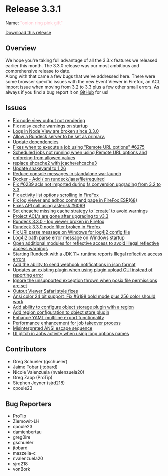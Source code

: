 # Release 3.3.1

Name: <span style="color: pink"><span class="glyphicon glyphicon-flash"></span> "onion ring pink gift"</span>

[Download this release](https://download.rundeck.com/3.3.1/index.html)

## Overview

We hope you're taking full advantage of all the 3.3.x features we released earlier this month. The 3.3.0 release was our most ambitious and comprehensive release to date.  
Along with that came a few bugs that we've addressed here. There were some browser specific issues with the new Event Viewer in Firefox, an ACL import issue when moving from 3.2 to 3.3 plus a few other small errors. As always if you find a bug report it on [GitHub](https://github.com/rundeck/rundeck/issues) for us!

## Issues

* [Fix node view output not rendering](https://github.com/rundeck/rundeck/pull/6302)
* [Fix noisy cache warnings on startup](https://github.com/rundeck/rundeck/pull/6296)
* [Logs in Node View are broken since 3.3.0](https://github.com/rundeck/rundeck/issues/6292)
* [Allow a Rundeck server to be set as primary. ](https://github.com/rundeck/rundeck/pull/6280)
* [Update dependencies](https://github.com/rundeck/rundeck/pull/6277)
* [Fixes when to execute a job using "Remote URL options" #6275](https://github.com/rundeck/rundeck/pull/6276)
* [Scheduled jobs not running when using Remote URL options and enforcing from allowed values](https://github.com/rundeck/rundeck/issues/6275)
* [replace ehcache2 with jcache/ehcache3](https://github.com/rundeck/rundeck/pull/6274)
* [Update snakeyaml to 1.26](https://github.com/rundeck/rundeck/pull/6271)
* [Reduce console messages in standalone war launch](https://github.com/rundeck/rundeck/pull/6257)
* [Docker - Add / on rundeck/jaas/file/required](https://github.com/rundeck/rundeck/pull/6255)
* [Fix #6239 acls not imported during fs conversion upgrading from 3.2 to 3.3](https://github.com/rundeck/rundeck/pull/6254)
* [Fix activity list options scrolling in FireFox](https://github.com/rundeck/rundeck/pull/6253)
* [Fix log viewer and adhoc command page in FireFox ESR(68)](https://github.com/rundeck/rundeck/pull/6248)
* [Fixes API call using asterisk #6069](https://github.com/rundeck/rundeck/pull/6245)
* [Set ehcache missing cache strategy to 'create' to avoid warnings](https://github.com/rundeck/rundeck/pull/6244)
* [Project ACL's are gone after upgrading to v3.3](https://github.com/rundeck/rundeck/issues/6239)
* [Rundeck 3.3.0 - log viewer broken in Firefox](https://github.com/rundeck/rundeck/issues/6232)
* [Rundeck 3.3.0 node filter broken in Firefox](https://github.com/rundeck/rundeck/issues/6230)
* [ Fix URI parse message on Windows for log4j2 config file](https://github.com/rundeck/rundeck/pull/6228)
* [Log4j2 path parse error message on Windows startup](https://github.com/rundeck/rundeck/issues/6227)
* [Open additional modules for reflective access to avoid illegal reflective access warnings](https://github.com/rundeck/rundeck/pull/6226)
* [Starting Rundeck with a JDK 11+ runtime reports Illegal reflective access errors](https://github.com/rundeck/rundeck/issues/6225)
* [Add the ability to send webhook notifications in json format](https://github.com/rundeck/rundeck/pull/6217)
* [Updates an existing plugin when using plugin upload GUI instead of reporting error](https://github.com/rundeck/rundeck/pull/6216)
* [Ignore the unsupported exception thrown when posix file permissions are set](https://github.com/rundeck/rundeck/pull/6215)
* [Output Viewer Safari style fixes](https://github.com/rundeck/rundeck/pull/6213)
* [Ansi color 24 bit support, Fix #6198 bold mode plus 256 color should work](https://github.com/rundeck/rundeck/pull/6209)
* [Add ability to configure object storage plugin with a region](https://github.com/rundeck/rundeck/pull/6205)
* [Add region configuration to object store plugin](https://github.com/rundeck/rundeck/issues/6203)
* [Enhance YAML multiline export functionality](https://github.com/rundeck/rundeck/pull/6200)
* [Performance enhancement for job takeover process](https://github.com/rundeck/rundeck/pull/6199)
* [Misinterpreted ANSI escape sequence](https://github.com/rundeck/rundeck/issues/6198)
* [UI glitch in Jobs activity when using long options names](https://github.com/rundeck/rundeck/issues/6145)

## Contributors

* Greg Schueler (gschueler)
* Jaime Tobar (jtobard)
* Nicole Valenzuela (nvalenzuela20)
* Greg Zapp (ProTip)
* Stephen Joyner (sjrd218)
* cpoule23

## Bug Reporters

* ProTip
* Ziemowit-LH
* cpoule23
* damienbertau
* greg0ire
* gschueler
* jtobard
* mazzella-c
* nvalenzuela20
* sjrd218
* vonBork
